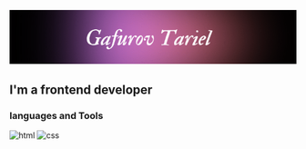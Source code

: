 
![about me](https://github.com/tarielgafurov/tarielgafurov/blob/main/assets/myimage.png)

## I'm a frontend developer

### languages and Tools
![html](https://cdn-icons-png.flaticon.com/512/919/919827.png|width=40px)
![css](https://cdn-icons-png.flaticon.com/512/5968/5968242.png)


